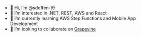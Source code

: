 - 👋 Hi, I’m @sdoffen-t9
- 👀 I’m interested in .NET, REST, AWS and React
- 🌱 I’m currently learning AWS Step Functions and Mobile App Development
- 💞️ I’m looking to collaborate on [Grapevine](https://github.com/scottoffen/grapevine)

<!---
sdoffen-t9/sdoffen-t9 is a ✨ special ✨ repository because its `README.md` (this file) appears on your GitHub profile.
You can click the Preview link to take a look at your changes.
--->
